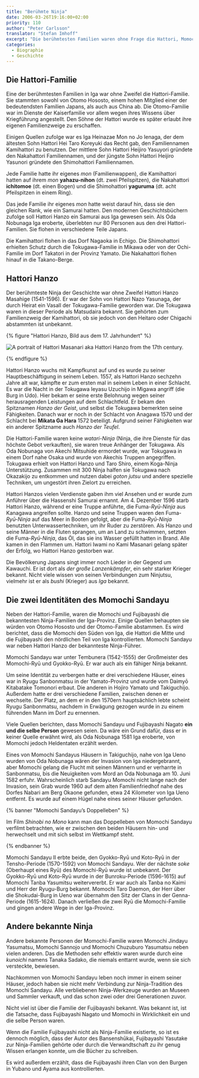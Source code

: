 ```yaml
---
title: "Berühmte Ninja"
date: 2006-03-26T19:16:00+02:00
priority: 110
author: "Peter Carlsson"
translator: "Stefan Imhoff"
excerpt: "Die berühmtesten Familien waren ohne Frage die Hattori, Momochi und Fujibayashi aus der Iga-Provinz. Sie brachten viele berühmte Bushi hervor und sind die Grundlage für zahlreiche Geschichten und Legenden."
categories:
  - Biographie
  - Geschichte
---
```


## Die Hattori-Familie

Eine der berühmtesten Familien in Iga war ohne Zweifel die Hattori-Familie. Sie stammten sowohl von Otomo Hososto, einem hohen Mitglied einer der bedeutendsten Familien Japans, als auch aus China ab. Die Otomo-Familie war im Dienste der Kaiserfamilie vor allem wegen ihres Wissens über Kriegführung angestellt. Den Söhne der Hattori wurde es später erlaubt ihre eigenen Familienzweige zu erschaffen.

Einigen Quellen zufolge war es Iga Heinazae Mon no Jo Ienaga, der dem ältesten Sohn Hattori Hei Taro Koreyuki das Recht gab, den Familiennamen Kamihattori zu benutzen. Der mittlere Sohn Hattori Heijiro Yasuyori gründete den Nakahattori Familiennamen, und der jüngste Sohn Hattori Heijiro Yasunori gründete den Shimohattori Familiennamen.

Jede Familie hatte ihr eigenes _mon_ (Familienwappen), die Kamihattori hatten auf ihrem _mon_ **yahazu-nihon** (dt. zwei Pfeilspitzen), die Nakahattori **ichitomoe** (dt. einen Bogen) und die Shimohattori **yaguruma** (dt. acht Pfeilspitzen in einem Ring).

Das jede Familie ihr eigenes _mon_ hatte weist darauf hin, dass sie den gleichen Rank, wie ein Samurai hatten. Den modernen Geschichtsbüchern zufolge soll Hattori Hanzo ein Samurai aus Iga gewesen sein. Als Oda Nobunaga Iga eroberte, überlebten nur 80 Personen aus den drei Hattori-Familien. Sie flohen in verschiedene Teile Japans.

Die Kamihattori flohen in das Dorf Nagaoka in Echigo. Die Shimohattori erhielten Schutz durch die Tokugawa-Familie in Mikawa oder von der Ochi-Familie im Dorf Takatori in der Provinz Yamato. Die Nakahattori flohen hinauf in die Takano-Berge.

## Hattori Hanzo

Der berühmteste Ninja der Geschichte war ohne Zweifel Hattori Hanzo Masahige (1541-1596). Er war der Sohn von Hattori Nazo Yasunaga, der durch Heirat ein Vasall der Tokugawa-Familie geworden war. Die Tokugawa waren in dieser Periode als Matsudaira bekannt. Sie gehörten zum Familienzweig der Kamihattori, ob sie jedoch von den Heitaro oder Chigachi abstammten ist unbekannt.

{% figure "Hattori Hanzo, Bild aus dem 17. Jahrhundert" %}

![A portrait of Hattori Masanari aka Hattori Hanzo from the 17th century.](/assets/images/book/hattori-hanzo.jpg "Hattori Hanzo")

{% endfigure %}

Hattori Hanzo wuchs mit Kampfkunst auf und es wurde zu seiner Hauptbeschäftigung in seinem Leben. 1557, als Hattori Hanzo sechzehn Jahre alt war, kämpfte er zum ersten mal in seinem Leben in einer Schlacht. Es war die Nacht in der Tokugawa Ieyasu Uzuchijo in Migawa angriff (die Burg in Udo). Hier bekam er seine erste Belohnung wegen seiner herausragenden Leistungen auf dem Schlachtfeld. Er bekam den Spitznamen _Hanzo der Geist_, und selbst die Tokugawa bemerkten seine Fähigkeiten. Danach war er noch in der Schlacht von Anagawa 1570 und der Schlacht bei **Mikata Ga Hara** 1572 beteiligt. Aufgrund seiner Fähigkeiten war ein anderer Spitzname auch _Hanzo der Teufel_.

Die Hattori-Familie waren keine _watari-Ninja_ (Ninja, die ihre Dienste für das höchste Gebot verkauften), sie waren treue Anhänger der Tokugawa. Als Oda Nobunaga von Akechi Mitsuhide ermordet wurde, war Tokugawa in einem Dorf nahe Osaka und wurde von Akechis Truppen angegriffen. Tokugawa erhielt von Hattori Hanzo und Taro Shiro, einem Koga-Ninja Unterstützung. Zusammen mit 300 Ninja halfen sie Tokugawa nach Okazakijo zu entkommen und nutzen dabei _goton jutsu_ und andere spezielle Techniken, um ungestört ihren Zielort zu erreichen.

Hattori Hanzos vielen Verdienste gaben ihm viel Ansehen und er wurde zum Anführer über die Hassenshi Samurai ernannt. Am 4. Dezember 1596 starb Hattori Hanzo, während er eine Truppe anführte, die Fuma-_Ryū-Ninja_ aus Kanagawa angreifen sollte. Hanzo und seine Truppen waren den Fuma-_Ryū-Ninja_ auf das Meer in Booten gefolgt, aber die Fuma-_Ryū-Ninja_ benutzten Unterwassertechniken, um ihr Ruder zu zerstören. Als Hanzo und seine Männer in die Fluten sprangen, um an Land zu schwimmen, setzten die Fuma-_Ryū-Ninja_, das Öl, das sie ins Wasser gefüllt hatten in Brand. Alle kamen in den Flammen um. Hattori Iwami no Kami Masanari gelang später der Erfolg, wo Hattori Hanzo gestorben war.

Die Bevölkerung Japans singt immer noch Lieder in der Gegend um Kawauchi. Er ist dort als _der große Lanzenkämpfer_, ein sehr starker Krieger bekannt. Nicht viele wissen von seinen Verbindungen zum Ninjutsu, vielmehr ist er als _bushi_ (Krieger) aus _Iga_ bekannt.

## Die zwei Identitäten des Momochi Sandayu

Neben der Hattori-Familie, waren die Momochi und Fujibayashi die bekanntesten Ninja-Familien der Iga-Provinz. Einige Quellen behaupten sie würden von Otomo Hososto und der Otomo-Familie abstammen. Es wird berichtet, dass die Momochi den Süden von Iga, die Hattori die Mitte und die Fujibayashi den nördlichen Teil von Iga kontrollierten. Momochi Sandayu war neben Hattori Hanzo der bekannteste Ninja-Führer.

Momochi Sandayu war unter Tembunera (1542-1555) der Großmeister des Momochi-Ryū und Gyokko-Ryū. Er war auch als ein fähiger Ninja bekannt.

Um seine Identität zu verbergen hatte er drei verschiedene Häuser, eines war in Ryugu Sanbonmatsu in der Yamato-Provinz und wurde vom Daimyō Kitabatake Tomonori erbaut. Die anderen in Hojiro Yamato und Takiguchijo. Außerdem hatte er drei verschiedene Familien, zwischen denen er wechselte. Der Platz, an dem er in den 1570ern hauptsächlich lebte scheint Ryugu Sanbonmatsu, nachdem in Erwägung gezogen wurde in zu einem führenden Mann im Dorf zu ernennen.

Viele Quellen berichten, dass Momochi Sandayu und Fujibayashi Nagato **ein und die selbe Person** gewesen seien. Da wäre ein Grund dafür, dass er in keiner Quelle erwähnt wird, als Oda Nobunaga 1581 Iga eroberte, von Momochi jedoch Heldentaten erzählt werden.

Eines von Momochi Sandayus Häusern in Takiguchijo, nahe von Iga Ueno wurden von Oda Nobunaga wären der Invasion von Iga niedergebrannt, aber Momochi gelang die Flucht mit seinen Männern und er verharrte in Sanbonmatsu, bis die Neuigkeiten vom Mord an Oda Nobunaga am 10. Juni 1582 erfuhr. Wahrscheinlich starb Sandayu Momochi nicht lange nach der Invasion, sein Grab wurde 1960 auf dem alten Familienfriedhof nahe des Dorfes Nabari am Berg Okaone gefunden, etwa 24 Kilometer von Iga Ueno entfernt. Es wurde auf einem Hügel nahe eines seiner Häuser gefunden.

{% banner "Momochi Sandayu’s Doppelleben" %}

Im Film <cite>Shinobi no Mono</cite> kann man das Doppelleben von Momochi Sandayu verfilmt betrachten, wie er zwischen den beiden Häusern hin- und herwechselt und mit sich selbst im Wettkampf steht.

{% endbanner %}

Momochi Sandayu II erbte beide, den Gyokko-Ryū und Koto-Ryū in der Tensho-Periode (1570-1592) von Momochi Sandayu. Wer der nächste _soke_ (Oberhaupt eines Ryū) des Momochi-Ryū wurde ist unbekannt. Der Gyokko-Ryū und Koto-Ryū wurde in der Bunroku-Periode (1596-1615) auf Momochi Tanba Yasumitsu weitervererbt. Er war auch als Tanba no Kaimi und Herr der Ryugu-Burg bekannt. Momochi Taro Daemon, der Herr über die Shokudai-Burg in Ueno war übernahm den Sitz der Clans in der Genna-Periode (1615-1624). Danach verließen die zwei Ryū die Momochi-Familie und gingen andere Wege in der Iga-Provinz.

## Andere bekannte Ninja

Andere bekannte Personen der Momochi-Familie waren Momochi Jindayu Yasumatsu, Momochi Sannojo und Momochi Chuzuburo Yasumatsu neben vielen anderen. Das die Methoden sehr effektiv waren wurde durch eine _kunoichi_ namens Tanaka Sadako, die niemals enttarnt wurde, wenn sie sich versteckte, bewiesen.

Nachkommen von Momochi Sandayu leben noch immer in einem seiner Häuser, jedoch haben sie nicht mehr Verbindung zur Ninja-Tradition des Momochi Sandayu. Alle verbliebenen Ninja-Werkzeuge wurden an Museen und Sammler verkauft, und das schon zwei oder drei Generationen zuvor.

Nicht viel ist über die Familie der Fujibayashi bekannt. Was bekannt ist, ist die Tatsache, dass Fujibayashi Nagato und Momochi in Wirklichkeit ein und die selbe Person waren.

Wenn die Familie Fujibayashi nicht als Ninja-Familie existierte, so ist es dennoch möglich, dass der Autor des Bansenshūkai, Fujibayashi Yasutake zur Ninja-Familien gehörte oder durch die Verwandtschaft zu ihr genug Wissen erlangen konnte, um die Bücher zu schreiben.

Es wird außerdem erzählt, dass die Fujibayashi ihren Clan von den Burgen in Yubano und Ayama aus kontrollierten.
